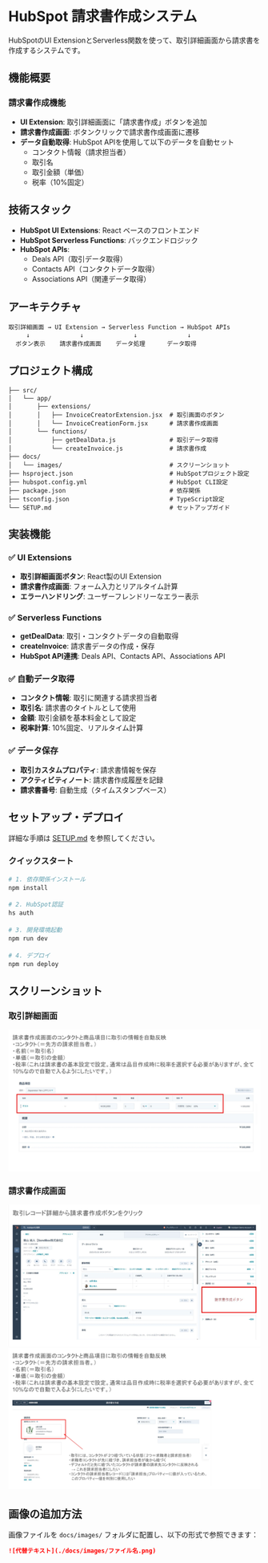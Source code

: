 # HubSpot 請求書作成システム

HubSpotのUI ExtensionとServerless関数を使って、取引詳細画面から請求書を作成するシステムです。

## 機能概要

### 請求書作成機能
- **UI Extension**: 取引詳細画面に「請求書作成」ボタンを追加
- **請求書作成画面**: ボタンクリックで請求書作成画面に遷移
- **データ自動取得**: HubSpot APIを使用して以下のデータを自動セット
  - コンタクト情報（請求担当者）
  - 取引名
  - 取引金額（単価）
  - 税率（10%固定）

## 技術スタック

- **HubSpot UI Extensions**: React ベースのフロントエンド
- **HubSpot Serverless Functions**: バックエンドロジック
- **HubSpot APIs**: 
  - Deals API（取引データ取得）
  - Contacts API（コンタクトデータ取得）
  - Associations API（関連データ取得）

## アーキテクチャ

```
取引詳細画面 → UI Extension → Serverless Function → HubSpot APIs
     ↓              ↓              ↓              ↓
  ボタン表示    請求書作成画面    データ処理      データ取得
```

## プロジェクト構成

```
├── src/
│   └── app/
│       ├── extensions/
│       │   ├── InvoiceCreatorExtension.jsx  # 取引画面のボタン
│       │   └── InvoiceCreationForm.jsx      # 請求書作成画面
│       └── functions/
│           ├── getDealData.js               # 取引データ取得
│           └── createInvoice.js             # 請求書作成
├── docs/
│   └── images/                              # スクリーンショット
├── hsproject.json                           # HubSpotプロジェクト設定
├── hubspot.config.yml                       # HubSpot CLI設定
├── package.json                             # 依存関係
├── tsconfig.json                            # TypeScript設定
└── SETUP.md                                 # セットアップガイド
```

## 実装機能

### ✅ UI Extensions
- **取引詳細画面ボタン**: React製のUI Extension
- **請求書作成画面**: フォーム入力とリアルタイム計算
- **エラーハンドリング**: ユーザーフレンドリーなエラー表示

### ✅ Serverless Functions
- **getDealData**: 取引・コンタクトデータの自動取得
- **createInvoice**: 請求書データの作成・保存
- **HubSpot API連携**: Deals API、Contacts API、Associations API

### ✅ 自動データ取得
- **コンタクト情報**: 取引に関連する請求担当者
- **取引名**: 請求書のタイトルとして使用
- **金額**: 取引金額を基本料金として設定
- **税率計算**: 10%固定、リアルタイム計算

### ✅ データ保存
- **取引カスタムプロパティ**: 請求書情報を保存
- **アクティビティノート**: 請求書作成履歴を記録
- **請求書番号**: 自動生成（タイムスタンプベース）

## セットアップ・デプロイ

詳細な手順は [SETUP.md](./SETUP.md) を参照してください。

### クイックスタート

```bash
# 1. 依存関係インストール
npm install

# 2. HubSpot認証
hs auth

# 3. 開発環境起動
npm run dev

# 4. デプロイ
npm run deploy
```

## スクリーンショット

### 取引詳細画面
![取引詳細画面](./docs/images/spec1.jpeg)

### 請求書作成画面
![請求書作成画面1](./docs/images/spec2.jpeg)
![請求書作成画面2](./docs/images/spec3.jpeg)

## 画像の追加方法

画像ファイルを `docs/images/` フォルダに配置し、以下の形式で参照できます：

```markdown
![代替テキスト](./docs/images/ファイル名.png)
```

